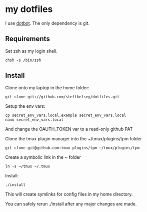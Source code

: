 my dotfiles
===============

I use [dotbot](https://github.com/anishathalye/dotbot). The only dependency is
git.

Requirements
------------

Set zsh as my login shell.

  `chsh -s /bin/zsh`


Install
-------

Clone onto my laptop in the home folder:  

  `git clone git://github.com/steffkelsey/dotfiles.git`

Setup the env vars:  

  `cp secret_env_vars.local.example secret_env_vars.local`  
  `nano secret_env_vars.local`

And change the OAUTH_TOKEN var to a read-only github PAT  

Clone the tmux plugin manager into the ~/tmux/plugins/tpm folder  

  `git clone git@github.com:tmux-plugins/tpm ~/tmux/plugins/tpm`

Create a symbolic link in the ~ folder  

  `ln -s ~/tmux ~/.tmux`

Install:  

  `./install`

This will create symlinks for config files in my home directory.

You can safely rerun ./install after any major changes are made.

